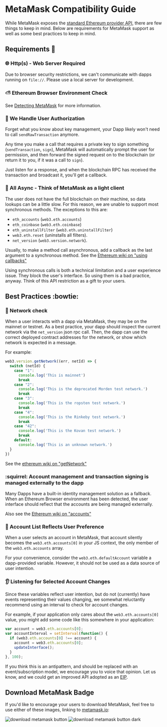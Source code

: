 # MetaMask Compatibility Guide

While MetaMask exposes the [standard Ethereum provider API](https://github.com/ethereum/wiki/wiki/JavaScript-API), there are few things to keep in mind. Below are requirements for MetaMask support as well as some best practices to keep in mind.

## Requirements :nut_and_bolt:

### :globe_with_meridians: Http(s) - Web Server Required

Due to browser security restrictions, we can't communicate with dapps running on `file://`. Please use a local server for development.

### :partly_sunny: Ethereum Browser Environment Check

See [Detecting MetaMask](./detecting_metamask.md) for more information.

### :dancers: We Handle User Authorization

Forget what you know about key management, your Dapp likely won't need to call `sendRawTransaction` anymore.

Any time you make a call that requires a private key to sign something (`sendTransaction`, `sign`), MetaMask will automatically prompt the user for permission, and then forward the signed request on to the blockchain (or return it to you, if it was a call to `sign`).

Just listen for a response, and when the blockchain RPC has received the transaction and broadcast it, you'll get a callback.

### :dizzy: All Async - Think of MetaMask as a light client

The user does not have the full blockchain on their machine, so data lookups can be a little slow.
For this reason, we are unable to support most synchronous methods. The exceptions to this are:
* `eth_accounts` (`web3.eth.accounts`)
* `eth_coinbase` (`web3.eth.coinbase`)
* `eth_uninstallFilter` (`web3.eth.uninstallFilter`)
* `web3.eth.reset` (uninstalls all filters).
* `net_version` (`web3.version.network`).

Usually, to make a method call asynchronous, add a callback as the last argument to a synchronous method. See the [Ethereum wiki on "using callbacks"](https://github.com/ethereum/wiki/wiki/JavaScript-API#using-callbacks)

Using synchronous calls is both a technical limitation and a user experience issue. They block the user's interface. So using them is a bad practice, anyway. Think of this API restriction as a gift to your users.

## Best Practices :bowtie:

### :construction_worker: Network check

When a user interacts with a dapp via MetaMask, they may be on the mainnet or testnet. As a best practice, your dapp should inspect the current network via the `net_version` json rpc call. Then, the dapp can use the correct deployed contract addresses for the network, or show which network is expected in a message.

For example:
```javascript
web3.version.getNetwork((err, netId) => {
  switch (netId) {
    case "1":
      console.log('This is mainnet')
      break
    case "2":
      console.log('This is the deprecated Morden test network.')
      break
    case "3":
      console.log('This is the ropsten test network.')
      break
    case "4":
      console.log('This is the Rinkeby test network.')
      break
    case "42":
      console.log('This is the Kovan test network.')
      break
    default:
      console.log('This is an unknown network.')
  }
})
```

See the [ethereum wiki on "getNetwork" ](https://github.com/ethereum/wiki/wiki/JavaScript-API#web3versionnetwork)

### :squirrel: Account management and transaction signing is managed externally to the dapp

Many Dapps have a built-in identity management solution as a fallback.
When an Ethereum Browser environment has been detected, the user interface should reflect that the accounts are being managed externally.

Also see the [Ethereum wiki on "accounts"](https://github.com/ethereum/wiki/wiki/JavaScript-API#web3ethaccounts)

### :raising_hand: Account List Reflects User Preference

When a user selects an account in MetaMask, that account silently becomes the `web3.eth.accounts[0]` in your JS context, the only member of the `web3.eth.accounts` array.

For your convenience, consider the `web3.eth.defaultAccount` variable a dapp-provided variable. However, it should not be used as a data source of user intention.

### :ear: Listening for Selected Account Changes

Since these variables reflect user intention, but do not (currently) have events representing their values changing, we somewhat reluctantly recommend using an interval to check for account changes.

For example, if your application only cares about the `web3.eth.accounts[0]` value, you might add some code like this somewhere in your application:
```javascript
var account = web3.eth.accounts[0];
var accountInterval = setInterval(function() {
  if (web3.eth.accounts[0] !== account) {
    account = web3.eth.accounts[0];
    updateInterface();
  }
}, 100);
```
If you think this is an antipattern, and should be replaced with an event/subscription model, we encourage you to voice that opinion. Let us know, and we could get an improved API adopted as an [EIP](https://github.com/ethereum/EIPs).

## Download MetaMask Badge

If you'd like to encourage your users to download MetaMask, feel free to use either of these images, linking to [metamask.io](https://metamask.io):

![download metamask button](./images/download-metamask.png)
![download metamask button dark](./images/download-metamask-dark.png)